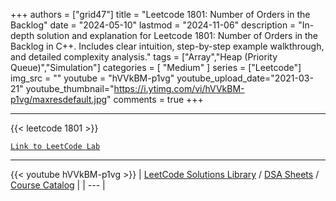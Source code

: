 
+++
authors = ["grid47"]
title = "Leetcode 1801: Number of Orders in the Backlog"
date = "2024-05-10"
lastmod = "2024-11-06"
description = "In-depth solution and explanation for Leetcode 1801: Number of Orders in the Backlog in C++. Includes clear intuition, step-by-step example walkthrough, and detailed complexity analysis."
tags = ["Array","Heap (Priority Queue)","Simulation"]
categories = [
    "Medium"
]
series = ["Leetcode"]
img_src = ""
youtube = "hVVkBM-p1vg"
youtube_upload_date="2021-03-21"
youtube_thumbnail="https://i.ytimg.com/vi/hVVkBM-p1vg/maxresdefault.jpg"
comments = true
+++



---
{{< leetcode 1801 >}}

[`Link to LeetCode Lab`](https://leetcode.com/problems/number-of-orders-in-the-backlog/description/)

---
{{< youtube hVVkBM-p1vg >}}
| [LeetCode Solutions Library](https://grid47.xyz/leetcode/) / [DSA Sheets](https://grid47.xyz/sheets/) / [Course Catalog](https://grid47.xyz/courses/) |
| --- |

